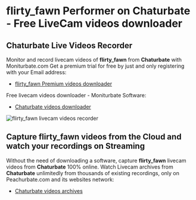 # flirty_fawn Performer on Chaturbate - Free LiveCam videos downloader

## Chaturbate Live Videos Recorder

Monitor and record livecam videos of **flirty_fawn** from **Chaturbate** with Moniturbate.com
Get a premium trial for free by just and only registering with your Email address:
* [flirty_fawn Premium videos downloader](https://moniturbate.com/request-demo-licence-key.html)

Free livecam videos downloader - Moniturbate Software:
* [Chaturbate videos downloader](https://moniturbate.com/moniturbate-download-software.html)

![flirty_fawn livecam videos recorder](https://peachurnet.com/templates/moniturbate-software.png)


## Capture flirty_fawn videos from the Cloud and watch your recordings on Streaming

Without the need of downloading a software, capture **flirty_fawn** livecam videos from **Chaturbate** 100% online.
Watch Livecam archives from **Chaturbate** unlimitedly from thousands of existing recordings, only on Peachurbate.com and its websites network:
* [Chaturbate videos archives](https://peachurnet.com/)